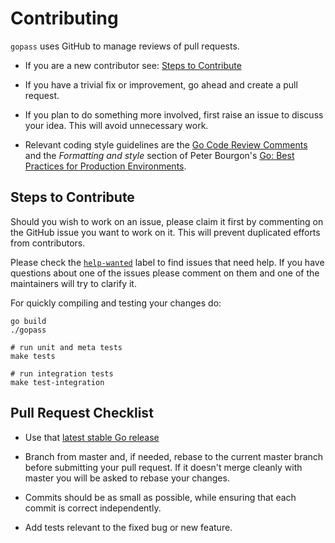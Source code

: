 # Contributing

`gopass` uses GitHub to manage reviews of pull requests.

* If you are a new contributor see: [Steps to Contribute](#steps-to-contribute)

* If you have a trivial fix or improvement, go ahead and create a pull request.

* If you plan to do something more involved, first raise an issue to discuss
  your idea. This will avoid unnecessary work.

* Relevant coding style guidelines are  the [Go Code Review Comments](https://code.google.com/p/go-wiki/wiki/CodeReviewComments)
  and the _Formatting and style_ section of Peter Bourgon's [Go: Best Practices for Production Environments](http://peter.bourgon.org/go-in-production/#formatting-and-style).

## Steps to Contribute

Should you wish to work on an issue, please claim it first by commenting on the GitHub issue you want to work on it.
This will prevent duplicated efforts from contributors.

Please check the [`help-wanted`](https://github.com/justwatchcom/gopass/issues?q=is%3Aissue+is%3Aopen+label%3A%22help+wanted%22) label to find issues that need help.
If you have questions about one of the issues please comment on them and one of the maintainers
will try to clarify it.

For quickly compiling and testing your changes do:
```
go build
./gopass

# run unit and meta tests
make tests

# run integration tests
make test-integration
```

## Pull Request Checklist

* Use that [latest stable Go release](https://golang.org/dl/)

* Branch from master and, if needed, rebase to the current master branch before submitting your pull request.
  If it doesn't merge cleanly with master you will be asked to rebase your changes.

* Commits should be as small as possible, while ensuring that each commit is correct independently.

* Add tests relevant to the fixed bug or new feature.
